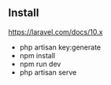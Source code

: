 ## Install
https://laravel.com/docs/10.x

- php artisan key:generate
- npm install
- npm run dev
- php artisan serve
